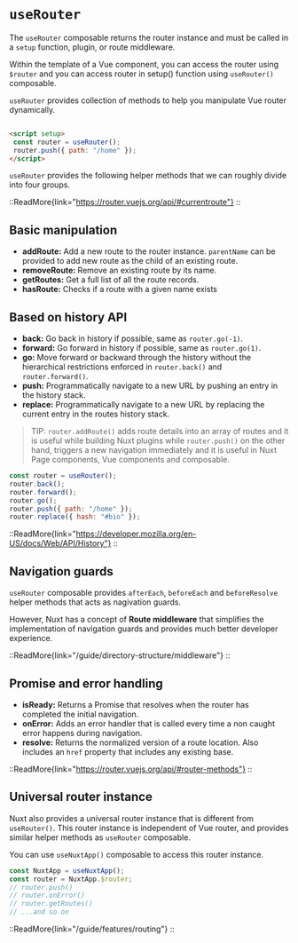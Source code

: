 # `useRouter`

The `useRouter` composable returns the router instance and must be called in a `setup` function, plugin, or route middleware.

Within the template of a Vue component, you can access the router using `$router` and you can access router in setup() function using `useRouter()` composable.

`useRouter` provides collection of methods to help you manipulate Vue router dynamically.

```html [~/pages/*.vue]

<script setup>
 const router = useRouter();
 router.push({ path: "/home" });
</script>

````

 `useRouter` provides the following helper methods that we can roughly divide into four groups.

::ReadMore{link="https://router.vuejs.org/api/#currentroute"}
::

## Basic manipulation

- **addRoute:** Add a new route to the router instance. `parentName` can be provided to add new route as the child of an existing route.
- **removeRoute:** Remove an existing route by its name.
- **getRoutes:** Get a full list of all the route records.
- **hasRoute:** Checks if a route with a given name exists

## Based on history API

- **back:** Go back in history if possible, same as `router.go(-1)`.
- **forward:** Go forward in history if possible, same as `router.go(1)`.
- **go:** Move forward or backward through the history without the hierarchical restrictions enforced in `router.back()` and `router.forward()`.
- **push:** Programmatically navigate to a new URL by pushing an entry in the history stack.
- **replace:** Programmatically navigate to a new URL by replacing the current entry in the routes history stack.

> TIP: `router.addRoute()` adds route details into an array of routes and it is useful while building Nuxt plugins while `router.push()` on the other hand, triggers a new navigation immediately and it is useful in Nuxt Page components, Vue components and composable.

```js [js]
const router = useRouter();
router.back();
router.forward();
router.go();
router.push({ path: "/home" });
router.replace({ hash: "#bio" });
````

::ReadMore{link="https://developer.mozilla.org/en-US/docs/Web/API/History"}
::

## Navigation guards

`useRouter` composable provides `afterEach`, `beforeEach` and `beforeResolve` helper methods that acts as nagivation guards.

However, Nuxt has a concept of **Route middleware** that simplifies the implementation of navigation guards and provides much better developer experience.

::ReadMore{link="/guide/directory-structure/middleware"}
::

## Promise and error handling

- **isReady:** Returns a Promise that resolves when the router has completed the initial navigation.
- **onError:** Adds an error handler that is called every time a non caught error happens during navigation.
- **resolve:** Returns the normalized version of a route location. Also includes an `href` property that includes any existing base.

::ReadMore{link="https://router.vuejs.org/api/#router-methods"}
::

## Universal router instance

Nuxt also provides a universal router instance that is different from `useRouter()`. This router instance is independent of Vue router, and provides similar helper methods as `useRouter` composable.

You can use `useNuxtApp()` composable to access this router instance.

```js [js]
const NuxtApp = useNuxtApp();
const router = NuxtApp.$router;
// router.push()
// router.onError()
// router.getRoutes()
// ...and so on
```

::ReadMore{link="/guide/features/routing"}
::
